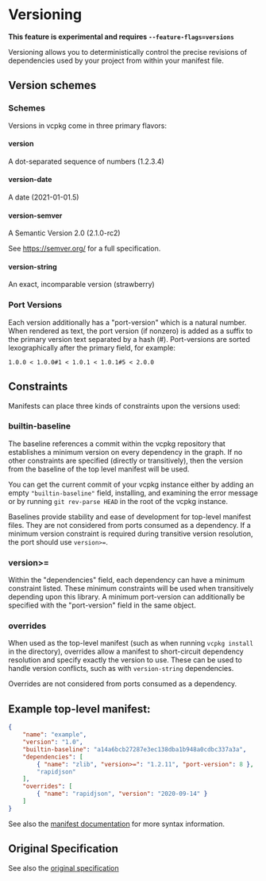 # Versioning

**This feature is experimental and requires `--feature-flags=versions`**

Versioning allows you to deterministically control the precise revisions of dependencies used by
your project from within your manifest file.

## Version schemes

### Schemes
Versions in vcpkg come in three primary flavors:

#### version
A dot-separated sequence of numbers (1.2.3.4)

#### version-date
A date (2021-01-01.5)

#### version-semver
A Semantic Version 2.0 (2.1.0-rc2)

See https://semver.org/ for a full specification.

#### version-string
An exact, incomparable version (strawberry)

### Port Versions
Each version additionally has a "port-version" which is a natural number. When rendered as text, the
port version (if nonzero) is added as a suffix to the primary version text separated by a hash (#).
Port-versions are sorted lexographically after the primary field, for example:

    1.0.0 < 1.0.0#1 < 1.0.1 < 1.0.1#5 < 2.0.0

## Constraints

Manifests can place three kinds of constraints upon the versions used:

### builtin-baseline
The baseline references a commit within the vcpkg repository that
establishes a minimum version on every dependency in the graph. If
no other constraints are specified (directly or transitively),
then the version from the baseline of the top level manifest will
be used.

You can get the current commit of your vcpkg instance either by adding an empty `"builtin-baseline"` field, installing, and examining the error message or by running `git rev-parse HEAD` in the root of the vcpkg instance.

Baselines provide stability and ease of development for top-level manifest files. They are not considered from ports consumed as a dependency. If a minimum version constraint is required during transitive version resolution, the port should use `version>=`.

### version>=
Within the "dependencies" field, each dependency can have a
minimum constraint listed. These minimum constraints will be used
when transitively depending upon this library. A minimum
port-version can additionally be specified with the "port-version"
field in the same object.

### overrides
When used as the top-level manifest (such as when running `vcpkg
install` in the directory), overrides allow a manifest to
short-circuit dependency resolution and specify exactly the
version to use. These can be used to handle version conflicts,
such as with `version-string` dependencies.

Overrides are not considered from ports consumed as a dependency.

## Example top-level manifest:
```json
{
    "name": "example",
    "version": "1.0",
    "builtin-baseline": "a14a6bcb27287e3ec138dba1b948a0cdbc337a3a",
    "dependencies": [
        { "name": "zlib", "version>=": "1.2.11", "port-version": 8 },
        "rapidjson"
    ],
    "overrides": [
        { "name": "rapidjson", "version": "2020-09-14" }
    ]
}
```
See also the [manifest documentation](manifests.md) for more syntax information.

## Original Specification

See also the [original specification](https://github.com/vicroms/vcpkg/blob/versioning-spec/docs/specifications/versioning.md)
